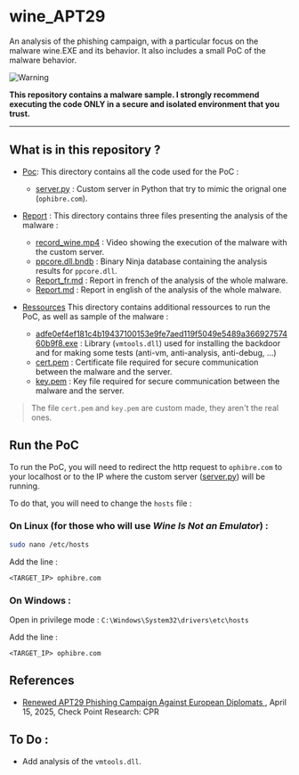 # wine_APT29
An analysis of the phishing campaign, with a particular focus on the malware wine.EXE and its behavior. It also includes a small PoC of the malware behavior.


![Warning](https://img.shields.io/badge/Warning-Malware%20Sample-red)

**This repository contains a malware sample. I strongly recommend executing the code ONLY in a secure and isolated environment that you trust.**

---

## What is in this repository ?

- [Poc](PoC/): This directory contains all the code used for the PoC :
    - [server.py](PoC/server.py) : Custom server in Python that try to mimic the orignal one (`ophibre.com`).

- [Report](Report/) : This directory contains three files presenting the analysis of the malware :
    - [record_wine.mp4](Report/record_wine.mp4) : Video showing the execution of the malware with the custom server.
    - [ppcore.dll.bndb](Report/ppcore.dll.bndb) : Binary Ninja database containing the analysis results for `ppcore.dll`.
    - [Report_fr.md](Report/Report_fr.md) : Report in french of the analysis of the whole malware.
    - [Report.md](Report/Report_fr.md) : Report in english of the analysis of the whole malware.

- [Ressources](Ressources/) This directory contains additional ressources to run the PoC, as well as sample of the malware :
    - [adfe0ef4ef181c4b19437100153e9fe7aed119f5049e5489a36692757460b9f8.exe](Ressources/adfe0ef4ef181c4b19437100153e9fe7aed119f5049e5489a36692757460b9f8.exe) : Library (`vmtools.dll`) used for installing the backdoor and for making some tests (anti-vm, anti-analysis, anti-debug, ...)
    - [cert.pem](Ressources/cert.pem) : Certificate file required for secure communication between the malware and the server.
    - [key.pem](Ressources/key.pem) : Key file required for secure communication between the malware and the server.

> The file `cert.pem` and `key.pem` are custom made, they aren't the real ones.

## Run the PoC

To run the PoC, you will need to redirect the http request to `ophibre.com` to your localhost or to the IP where the custom server ([server.py](PoC/server.py)) will be running.

To do that, you will need to change the `hosts` file :

### On Linux (for those who will use *Wine Is Not an Emulator*) :

```bash
sudo nano /etc/hosts
```

Add the line :

```text
<TARGET_IP> ophibre.com
```

### On Windows :

Open in privilege mode : `C:\Windows\System32\drivers\etc\hosts`

Add the line :

```text
<TARGET_IP> ophibre.com
```

## References

- [Renewed APT29 Phishing Campaign Against European Diplomats
](https://research.checkpoint.com/2025/apt29-phishing-campaign/?source=post_page-----fd72fa1430b6---------------------------------------), April 15, 2025, Check Point Research: CPR


## To Do :

- Add analysis of the `vmtools.dll`.